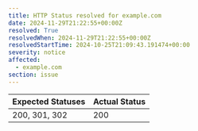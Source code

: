 ```yaml
---
title: HTTP Status resolved for example.com
date: 2024-11-29T21:22:55+00:00Z
resolved: True
resolvedWhen: 2024-11-29T21:22:55+00:00Z
resolvedStartTime: 2024-10-25T21:09:43.191474+00:00
severity: notice
affected:
  - example.com
section: issue
---
```


| Expected Statuses | Actual Status  |
|-------------------|----------------|
| 200, 301, 302 | 200 |
